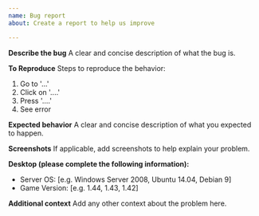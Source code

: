 ```yaml
---
name: Bug report
about: Create a report to help us improve

---
```


**Describe the bug**
A clear and concise description of what the bug is.

**To Reproduce**
Steps to reproduce the behavior:
1. Go to '...'
2. Click on '....'
3. Press '....'
4. See error

**Expected behavior**
A clear and concise description of what you expected to happen.

**Screenshots**
If applicable, add screenshots to help explain your problem.

**Desktop (please complete the following information):**
 - Server OS: [e.g. Windows Server 2008, Ubuntu 14.04, Debian 9]
 - Game Version: [e.g. 1.44, 1.43, 1.42]

**Additional context**
Add any other context about the problem here.
